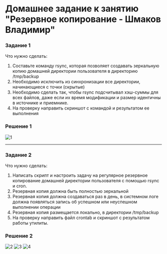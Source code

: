 # Домашнее задание к занятию "Резервное копирование - Шмаков Владимир"

### Задание 1
Что нужно сделать:
1. Составьте команду rsync, которая позволяет создавать зеркальную копию домашней директории пользователя в директорию /tmp/backup
2. Необходимо исключить из синхронизации все директории, начинающиеся с точки (скрытые)
3. Необходимо сделать так, чтобы rsync подсчитывал хэш-суммы для всех файлов, даже если их время модификации и размер идентичны в источнике и приемнике.
4. На проверку направить скриншот с командой и результатом ее выполнения

### Решение 1

![1](https://github.com/user-attachments/assets/c3e579dd-162f-4c2c-893e-dd61812001aa)

---

### Задание 2
Что нужно сделать:
1. Написать скрипт и настроить задачу на регулярное резервное копирование домашней директории пользователя с помощью rsync и cron.
2. Резервная копия должна быть полностью зеркальной
3. Резервная копия должна создаваться раз в день, в системном логе должна появляться запись об успешном или неуспешном выполнении операции
4. Резервная копия размещается локально, в директории /tmp/backup
5. На проверку направить файл crontab и скриншот с результатом работы утилиты.


### Решение 2


![2](https://github.com/user-attachments/assets/ad19ae3d-4881-47d3-bd2f-944b51c8b0c3)
![3](https://github.com/user-attachments/assets/e4702135-610b-47e3-912e-1438faf7777a)
![4](https://github.com/user-attachments/assets/d7b16994-982a-4f8c-b754-e17e48e6c171)

